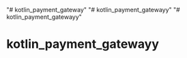 "# kotlin_payment_gateway" 
"# kotlin_payment_gatewayy" 
"# kotlin_payment_gatewayy" 
# kotlin_payment_gatewayy
